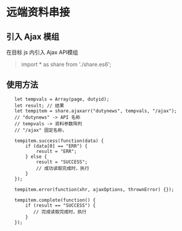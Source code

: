 # 远端资料串接
## 引入 Ajax 模组

在目标 js 内引入 Ajax API模组
> import * as share from './share.es6';

## 使用方法

```
   let tempvals = Array(page, dutyid);
   let result; // 结果
   let tempitem = share.ajaxarr("dutynews", tempvals, "/ajax");
   // "dutynews" -> API 名称
   // tempvals -> 资料参数阵列
   // "/ajax" 固定名称，

   tempitem.success(function(data) {
       if (data[0] == "ERR") {
           result = "ERR";
       } else {
           result = "SUCCESS";
           // 成功读取完成时，执行
       }
   });

   tempitem.error(function(xhr, ajaxOptions, thrownError) {});

   tempitem.complete(function() {
       if (result == "SUCCESS") {
          // 完成读取完成时，执行
       }
   });
```



